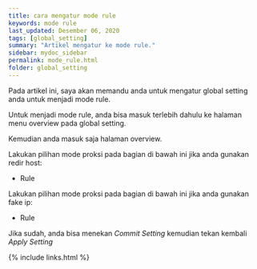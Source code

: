 ```yaml
---
title: cara mengatur mode rule
keywords: mode rule
last_updated: Desember 06, 2020
tags: [global_setting]
summary: "Artikel mengatur ke mode rule."
sidebar: mydoc_sidebar
permalink: mode_rule.html
folder: global_setting
---
```


Pada artikel ini, saya akan memandu anda untuk mengatur global setting anda untuk menjadi mode rule.

Untuk menjadi mode rule, anda bisa masuk terlebih dahulu ke halaman menu overview pada global setting.

Kemudian anda masuk saja halaman overview.

Lakukan pilihan mode proksi pada bagian di bawah ini jika anda gunakan redir host:

- Rule

Lakukan pilihan mode proksi pada bagian di bawah ini jika anda gunakan fake ip:

- Rule

Jika sudah, anda bisa menekan *Commit Setting* kemudian tekan kembali *Apply Setting*

{% include links.html %}
